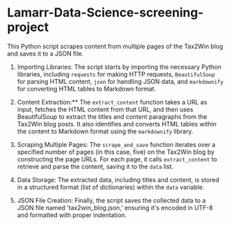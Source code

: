 # Lamarr-Data-Science-screening-project

This Python script scrapes content from multiple pages of the Tax2Win blog and saves it to a JSON file. 

1. Importing Libraries: The script starts by importing the necessary Python libraries, including `requests` for making HTTP requests, `BeautifulSoup` for parsing HTML content, `json` for handling JSON data, and `markdownify` for converting HTML tables to Markdown format.

2. Content Extraction:** The `extract_content` function takes a URL as input, fetches the HTML content from that URL, and then uses BeautifulSoup to extract the titles and content paragraphs from the Tax2Win blog posts. It also identifies and converts HTML tables within the content to Markdown format using the `markdownify` library.

3. Scraping Multiple Pages: The `scrape_and_save` function iterates over a specified number of pages (in this case, five) on the Tax2Win blog by constructing the page URLs. For each page, it calls `extract_content` to retrieve and parse the content, saving it to the `data` list.

4. Data Storage: The extracted data, including titles and content, is stored in a structured format (list of dictionaries) within the `data` variable.

5. JSON File Creation: Finally, the script saves the collected data to a JSON file named 'tax2win_blog.json,' ensuring it's encoded in UTF-8 and formatted with proper indentation.

